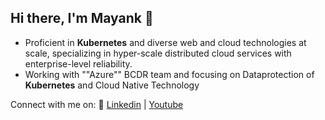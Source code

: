 ## Hi there, I'm Mayank 👋

- Proficient in **Kubernetes** and diverse web and cloud technologies at scale, specializing in hyper-scale distributed cloud services with enterprise-level reliability.
- Working with ""Azure"" BCDR team and focusing on Dataprotection of **Kubernetes** and Cloud Native Technology

Connect with me on: :link: [Linkedin](https://www.linkedin.com/in/mayankagg9722/) | [Youtube](https://www.youtube.com/channel/UCGZ2fwNSJF0baTx1T2ooC-Q)
